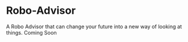 # Robo-Advisor
A Robo Advisor that can change your future into a new way of looking at things. Coming Soon
